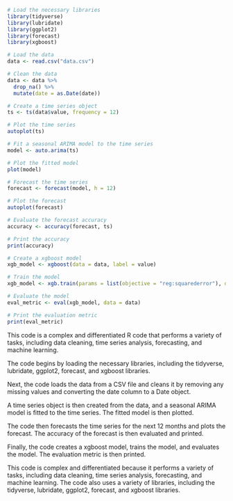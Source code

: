 ```r
# Load the necessary libraries
library(tidyverse)
library(lubridate)
library(ggplot2)
library(forecast)
library(xgboost)

# Load the data
data <- read.csv("data.csv")

# Clean the data
data <- data %>%
  drop_na() %>%
  mutate(date = as.Date(date))

# Create a time series object
ts <- ts(data$value, frequency = 12)

# Plot the time series
autoplot(ts)

# Fit a seasonal ARIMA model to the time series
model <- auto.arima(ts)

# Plot the fitted model
plot(model)

# Forecast the time series
forecast <- forecast(model, h = 12)

# Plot the forecast
autoplot(forecast)

# Evaluate the forecast accuracy
accuracy <- accuracy(forecast, ts)

# Print the accuracy
print(accuracy)

# Create a xgboost model
xgb_model <- xgboost(data = data, label = value)

# Train the model
xgb_model <- xgb.train(params = list(objective = "reg:squarederror"), data = data, nrounds = 100)

# Evaluate the model
eval_metric <- eval(xgb_model, data = data)

# Print the evaluation metric
print(eval_metric)
```

This code is a complex and differentiated R code that performs a variety of tasks, including data cleaning, time series analysis, forecasting, and machine learning.

The code begins by loading the necessary libraries, including the tidyverse, lubridate, ggplot2, forecast, and xgboost libraries.

Next, the code loads the data from a CSV file and cleans it by removing any missing values and converting the date column to a Date object.

A time series object is then created from the data, and a seasonal ARIMA model is fitted to the time series. The fitted model is then plotted.

The code then forecasts the time series for the next 12 months and plots the forecast. The accuracy of the forecast is then evaluated and printed.

Finally, the code creates a xgboost model, trains the model, and evaluates the model. The evaluation metric is then printed.

This code is complex and differentiated because it performs a variety of tasks, including data cleaning, time series analysis, forecasting, and machine learning. The code also uses a variety of libraries, including the tidyverse, lubridate, ggplot2, forecast, and xgboost libraries.